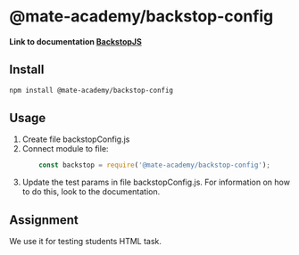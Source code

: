 # @mate-academy/backstop-config

#### Link to documentation [BackstopJS](https://github.com/garris/BackstopJS)

## Install

```bash
npm install @mate-academy/backstop-config
```

## Usage

1. Create file backstopConfig.js
2. Connect module to file:
    ```javascript
        const backstop = require('@mate-academy/backstop-config');
    ```
3. Update the test params in file backstopConfig.js. For information on how 
to do this, look to the documentation.

## Assignment

We use it for testing students HTML task.
